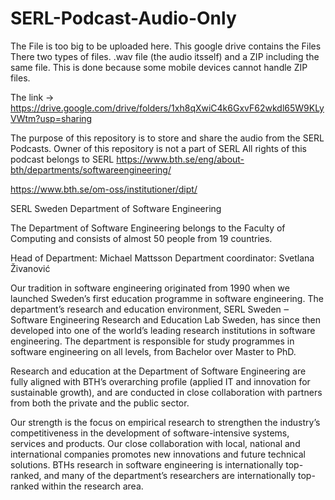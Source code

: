 # SERL-Podcast-Audio-Only
The File is too big to be uploaded here.
This google drive contains the Files
There two types of files.
.wav file (the audio itsself) and a ZIP including the same file.
This is done because some mobile devices cannot handle ZIP files.

The link -> https://drive.google.com/drive/folders/1xh8qXwiC4k6GxvF62wkdl65W9KLyVWtm?usp=sharing

The purpose of this repository is to store and share the audio from the SERL Podcasts.
Owner of this repository is not a part of SERL
All rights of this podcast belongs to SERL
https://www.bth.se/eng/about-bth/departments/softwareengineering/

https://www.bth.se/om-oss/institutioner/dipt/

SERL Sweden
Department of Software Engineering



The Department of Software Engineering belongs to the Faculty of Computing and consists of almost 50 people from 19 countries.

Head of Department: Michael Mattsson
Department coordinator: Svetlana Živanović​

Our tradition in software engineering originated from 1990 when we launched Sweden’s first education programme in software engineering. The department’s research and education environment, SERL Sweden ‒ Software Engineering Research and Education Lab Sweden, has since then developed into one of the world’s leading research institutions in software engineering. The department is responsible for study programmes in software engineering on all levels, from Bachelor over Master to PhD.

Research and education at the Department of Software Engineering are fully aligned with BTH’s overarching profile (applied IT and innovation for sustainable growth), and are conducted in close collaboration with partners from both the private and the public sector.

Our strength is the focus on empirical research to strengthen the industry’s competitiveness in the development of software-intensive systems, services and products. Our close collaboration with local, national and international companies promotes new innovations and future technical solutions. BTHs research in software engineering is internationally top-ranked, and many of the department’s researchers are internationally top-ranked within the research area.

